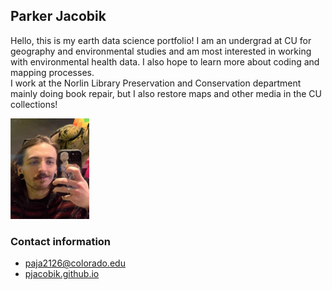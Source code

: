 ## Parker Jacobik

Hello, this is my earth data science portfolio! I am an undergrad at CU for geography and environmental studies and am most interested in working with environmental health data. I also hope to learn more about coding and mapping processes.\
I work at the Norlin Library Preservation and Conservation department mainly doing book repair, but I also restore maps and other media in the CU collections! 

<img
src="/img/profilepic.png"
alt="profilepic"
width="25%">


### Contact information
  - paja2126@colorado.edu
 -  [pjacobik.github.io](https://pjacobik.github.io/)
